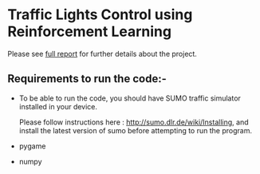 # Traffic Lights Control using Reinforcement Learning

Please see [full report](https://github.com/kavarthapudilip/Traffic-Lights-Control/blob/master/687_Project.pdf) for further details about the project.

## Requirements to run the code:-
 
* To be able to run the code, you should have SUMO traffic simulator installed in your device.

  Please follow instructions here : http://sumo.dlr.de/wiki/Installing, and install the latest version of sumo
  before attempting to run the program.
  
* pygame
* numpy

